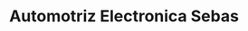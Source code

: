 ---
title: "Automotriz Electronica Sebas"
url: /ayacucho/automotriz-electronica-sebas/
shop: Autowerkstatt
---